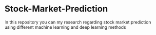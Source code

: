 # Stock-Market-Prediction
In this repository you can my research regarding stock market prediction using different machine learning and deep learning methods
